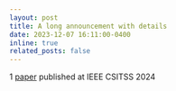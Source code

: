 ```yaml
---
layout: post
title: A long announcement with details
date: 2023-12-07 16:11:00-0400
inline: true
related_posts: false
---
```


1 [paper](https://ieeexplore.ieee.org/abstract/document/10334217) published at IEEE CSITSS 2024